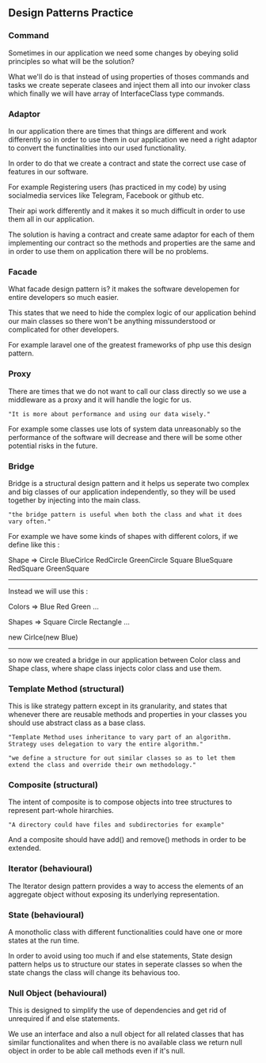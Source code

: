 ## Design Patterns Practice

### Command

Sometimes in our application we need some changes by obeying solid principles so what will be the solution?

What we'll do is that instead of using properties of thoses commands and tasks we create seperate clasees and inject them all into our invoker class which finally we will have array of InterfaceClass type commands.

### Adaptor

In our application there are times that things are different and work differently so in order to use them in our application we need a right adaptor to convert the functinalities into our used functionality.

In order to do that we create a contract and state the correct use case of features in our software.

For example Registering users (has practiced in my code) by using socialmedia services like Telegram, Facebook or github etc.

Their api work differently and it makes it so much difficult in order to use them all in our application.

The solution is having a contract and create same adaptor for each of them implementing our contract so the methods and properties are the same and in order to use them on application there will be no problems.

### Facade

What facade design pattern is? it makes the software developemen for entire developers so much easier.

This states that we need to hide the complex logic of our application behind our main classes so there won't be anything missunderstood or complicated for other developers.

For example laravel one of the greatest frameworks of php use this design pattern.

### Proxy

There are times that we do not want to call our class directly so we use a middleware as a proxy and it will handle the logic for us.

    "It is more about performance and using our data wisely."

For example some classes use lots of system data unreasonably so the performance of the software will decrease and there will be some other potential risks in the future.

### Bridge

Bridge is a structural design pattern and it helps us seperate two complex and big classes of our application independently, so they will be used together by injecting into the main class.

    "the bridge pattern is useful when both the class and what it does vary often."

For example we have some kinds of shapes with different colors, if we define like this :

Shape => Circle BlueCirlce RedCircle GreenCircle
Square BlueSquare RedSquare GreenSquare

---

Instead we will use this :

Colors => Blue Red Green ...

Shapes => Square Circle Rectangle ...

new Cirlce(new Blue)

---

so now we created a bridge in our application between Color class and Shape class, where shape class injects color class and use them.

### Template Method (structural)

This is like strategy pattern except in its granularity, and states that whenever there are reusable methods and properties in your classes you should use abstract class as a base class.

    "Template Method uses inheritance to vary part of an algorithm. Strategy uses delegation to vary the entire algorithm."

    "we define a structure for out similar classes so as to let them extend the class and override their own methodology."

### Composite (structural)

The intent of composite is to compose objects into tree structures to represent part-whole hirarchies.

    "A directory could have files and subdirectories for example"

And a composite should have add() and remove() methods in order to be extended.

### Iterator (behavioural)

The Iterator design pattern provides a way to access the elements of an aggregate object without exposing its underlying representation.

### State (behavioural)

A monotholic class with different functionalities could have one or more states at the run time.

In order to avoid using too much if and else statements, State design pattern helps us to structure our states in seperate classes so when the state changs the class will change its behavious too.

### Null Object (behavioural)

This is designed to simplify the use of dependencies and get rid of unrequired if and else statements.

We use an interface and also a null object for all related classes that has similar functionalites and when there is no available class we return null object in order to be able call methods even if it's null.

    